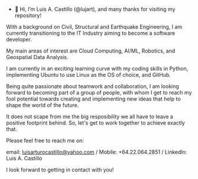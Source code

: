 - 👋 Hi, I’m Luis A. Castillo  (@lujart), and many thanks for visiting my repository!

With a background on Civil, Structural and Earthquake Engineering, I am currently transitioning 
to the IT Industry aiming to become a software developer.

My main areas of interest are Cloud Computing, AI/ML, Robotics, and Geospatial Data Analysis.

I am currently in an exciting learning curve with my coding skills in Python, implementing
Ubuntu to use Linux as the OS of choice, and GitHub. 

Being quite passionate about teamwork and collaboration, I am looking forward to becoming part of a
group of people, with whom I get to reach my fool potential towards creating and implementing
new ideas that help to shape the world of the future. 

It does not scape from me the big resposibility we all have to leave a positive footprint behind. So, 
let's get to work together to achieve exactly that. 

Please feel free to reach me on:

email: luisarturocastillo@yahoo.com /
Mobile: +64.22.064.2851 /
LinkedIn: Luis A. Castillo

I look forward to getting in contact with you!
